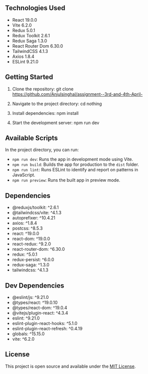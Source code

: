 ## Technologies Used

- React 19.0.0
- Vite 6.2.0
- Redux 5.0.1
- Redux Toolkit 2.6.1
- Redux Saga 1.3.0
- React Router Dom 6.30.0
- TailwindCSS 4.1.3
- Axios 1.8.4
- ESLint 9.21.0

## Getting Started

1. Clone the repository:
   git clone https://github.com/Anjulsinghal/assignment--3rd-and-4th-April-

2. Navigate to the project directory:
   cd nothing

3. Install dependencies:
   npm install

4. Start the development server:
   npm run dev
## Available Scripts

In the project directory, you can run:

- `npm run dev`: Runs the app in development mode using Vite.
- `npm run build`: Builds the app for production to the `dist` folder.
- `npm run lint`: Runs ESLint to identify and report on patterns in JavaScript.
- `npm run preview`: Runs the built app in preview mode.

## Dependencies

- @reduxjs/toolkit: ^2.6.1
- @tailwindcss/vite: ^4.1.3
- autoprefixer: ^10.4.21
- axios: ^1.8.4
- postcss: ^8.5.3
- react: ^19.0.0
- react-dom: ^19.0.0
- react-redux: ^9.2.0
- react-router-dom: ^6.30.0
- redux: ^5.0.1
- redux-persist: ^6.0.0
- redux-saga: ^1.3.0
- tailwindcss: ^4.1.3

## Dev Dependencies

- @eslint/js: ^9.21.0
- @types/react: ^19.0.10
- @types/react-dom: ^19.0.4
- @vitejs/plugin-react: ^4.3.4
- eslint: ^9.21.0
- eslint-plugin-react-hooks: ^5.1.0
- eslint-plugin-react-refresh: ^0.4.19
- globals: ^15.15.0
- vite: ^6.2.0

## License

This project is open source and available under the [MIT License](LICENSE).
